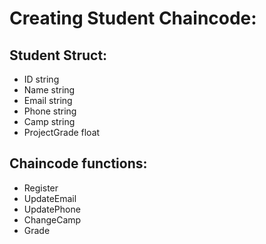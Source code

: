 # Creating Student Chaincode:
## Student Struct:
- ID string
- Name string
- Email string
- Phone string
- Camp string
- ProjectGrade float

## Chaincode functions:
- Register
- UpdateEmail
- UpdatePhone
- ChangeCamp
- Grade
